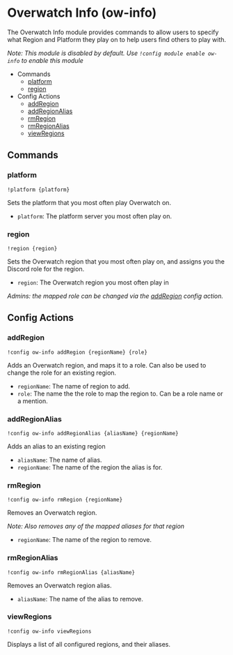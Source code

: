 # Overwatch Info (ow-info)

The Overwatch Info module provides commands to allow users to specify what Region and Platform 
they play on to help users find others to play with.

*Note: This module is disabled by default. Use `!config module enable ow-info` to enable this module*

- Commands
    - [platform](#platform)
    - [region](#region)
- Config Actions
    - [addRegion](#addRegion)
    - [addRegionAlias](#addRegionAlias)
    - [rmRegion](#rmRegion)
    - [rmRegionAlias](#rmRegionAlias)
    - [viewRegions](#viewRegions)

## Commands

### platform
```
!platform {platform}
```
Sets the platform that you most often play Overwatch on.

- `platform`: The platform server you most often play on.

### region
```
!region {region}
```
Sets the Overwatch region that you most often play on, and assigns you the Discord role for the region.

- `region`: The Overwatch region you most often play in

*Admins: the mapped role can be changed via the [addRegion](#addregion) config action.*

## Config Actions

### addRegion
```
!config ow-info addRegion {regionName} {role}
```
Adds an Overwatch region, and maps it to a role. Can also be used to change the role for an existing region.

- `regionName`: The name of region to add.
- `role`: The name the the role to map the region to. Can be a role name or a mention. 

### addRegionAlias
```
!config ow-info addRegionAlias {aliasName} {regionName}
```
Adds an alias to an existing region

- `aliasName`: The name of alias.
- `regionName`: The name of the region the alias is for.

### rmRegion
```
!config ow-info rmRegion {regionName}
```
Removes an Overwatch region.

*Note: Also removes any of the mapped aliases for that region*

- `regionName`: The name of the region to remove.

### rmRegionAlias
```
!config ow-info rmRegionAlias {aliasName}
```
Removes an Overwatch region alias.

- `aliasName`: The name of the alias to remove.

### viewRegions
```
!config ow-info viewRegions
```
Displays a list of all configured regions, and their aliases.

